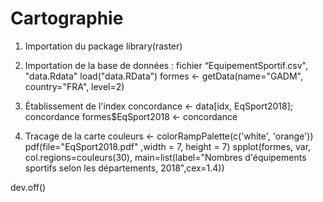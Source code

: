 # Cartographie
1. Importation du package
library(raster)

2. Importation de la base de données : fichier “EquipementSportif.csv", "data.Rdata"
load("data.RData")
formes <- getData(name="GADM", country="FRA", level=2)

3. Établissement de l'index
concordance <- data[idx, EqSport2018]; concordance
formes$EqSport2018 <- concordance

4. Tracage de la carte
couleurs <- colorRampPalette(c('white', 'orange'))
pdf(file="EqSport2018.pdf" ,width = 7, height = 7) 
spplot(formes, var, col.regions=couleurs(30), 
       main=list(label="Nombres d'équipements sportifs selon les départements, 2018",cex=1.4))

dev.off()

